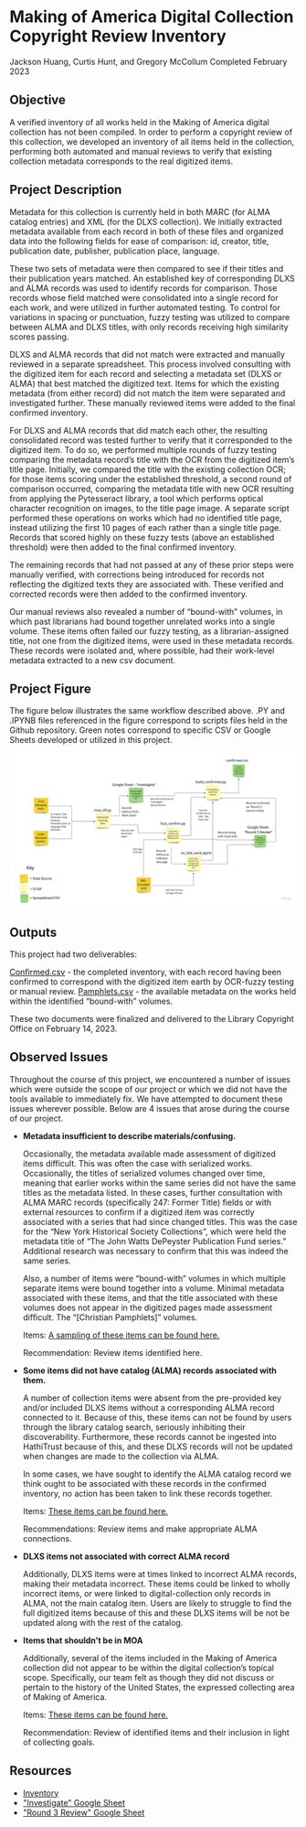 # Making of America Digital Collection Copyright Review Inventory
Jackson Huang, Curtis Hunt, and Gregory McCollum
Completed February 2023

## Objective

A verified inventory of all works held in the Making of America digital collection has not been compiled. In order to perform a copyright review of this collection, we developed an inventory of all items held in the collection, performing both automated and manual reviews to verify that existing collection metadata corresponds to the real digitized items.

## Project Description

Metadata for this collection is currently held in both MARC (for ALMA catalog entries) and XML (for the DLXS collection). We initially extracted metadata available from each record in both of these files and organized data into the following fields for ease of comparison: id, creator, title, publication date, publisher, publication place, language. 

These two sets of metadata were then compared to see if their titles and their publication years matched. An established key of corresponding DLXS and ALMA records was used to identify records for comparison. Those records whose field matched were consolidated into a single record for each work, and were utilized in further automated testing. To control for variations in spacing or punctuation, fuzzy testing was utilized to compare between ALMA and DLXS titles, with only records receiving high similarity scores passing.

DLXS and ALMA records that did not match were extracted and manually reviewed in a separate spreadsheet. This process involved consulting with the digitized item for each record and selecting a metadata set (DLXS or ALMA) that best matched the digitized text. Items for which the existing metadata (from either record) did not match the item were separated and investigated further. These manually reviewed items were added to the final confirmed inventory.

For DLXS and ALMA records that did match each other, the resulting consolidated record was tested further to verify that it corresponded to the digitized item. To do so, we performed multiple rounds of fuzzy testing comparing the metadata record’s title with the OCR from the digitized item’s title page. Initially, we compared the title with the existing collection OCR; for those items scoring under the established threshold, a second round of comparison occurred, comparing the metadata title with new OCR resulting from applying the Pytesseract library, a tool which performs optical character recognition on images, to the title page image. A separate script performed these operations on works which had no identified title page, instead utilizing the first 10 pages of each rather than a single title page.
Records that scored highly on these fuzzy tests (above an established threshold) were then added to the final confirmed inventory.

The remaining records that had not passed at any of these prior steps were manually verified, with corrections being introduced for records not reflecting the digitized texts they are associated with. These verified and corrected records were then added to the confirmed inventory.

Our manual reviews also revealed a number of “bound-with” volumes, in which past librarians had bound together unrelated works into a single volume. These items often failed our fuzzy testing, as a librarian-assigned title, not one from the digitized items, were used in these metadata records. These records were isolated and, where possible, had their work-level metadata extracted to a new csv document.

## Project Figure

The figure below illustrates the same workflow described above. .PY and .IPYNB files referenced in the figure correspond to scripts files held in the Github repository. Green notes correspond to specific CSV or Google Sheets developed or utilized in this project. 

![project figure](moa_frame.jpg)

## Outputs

This project had two deliverables:

[Confirmed.csv](https://github.com/GregMcC5/moa/blob/main/confirmed/confirmed.csv) - the completed inventory, with each record having been confirmed to correspond with the digitized item earth by OCR-fuzzy testing or manual review.
[Pamphlets.csv](https://github.com/GregMcC5/moa/blob/main/confirmed/pamphlets.csv) - the available metadata on the works held within the identified “bound-with” volumes.

These two documents were finalized and delivered to the Library Copyright Office on February 14, 2023.

## Observed Issues

Throughout the course of this project, we encountered a number of issues which were outside the scope of our project or which we did not have the tools available to immediately fix. We have attempted to document these issues wherever possible. Below are 4 issues that arose during the course of our project.

- **Metadata insufficient to describe materials/confusing.** 

    Occasionally, the metadata available made assessment of digitized items difficult. This was often the case with serialized works. Occasionally, the titles of serialized volumes changed over time, meaning that earlier works within the same series did not have the same titles as the metadata listed. In these cases, further consultation with ALMA MARC records (specifically 247: Former Title) fields or with external resources to confirm if a digitized item was correctly associated with a series that had since changed titles. This was the case for the “New York Historical Society Collections”, which were held the metadata title of “The John Watts DePeyster Publication Fund series.” Additional research was necessary to confirm that this was indeed the same series.

    Also, a number of items were “bound-with” volumes in which multiple separate items were bound together into a volume. Minimal metadata associated with these items, and that the title associated with these volumes does not appear in the digitized pages made assessment difficult. The “[Christian Pamphlets]” volumes.

    Items: [A sampling of these items can be found here.](https://docs.google.com/spreadsheets/d/1faBlnjZyOYCeUihYu3uLYtiRtDzTgA0wnV01qqPS1S0/edit?usp=sharing)

    Recommendation: Review items identified here.

- **Some items did not have catalog (ALMA) records associated with them.**

    A number of collection items were absent from the pre-provided key and/or included DLXS items without a corresponding ALMA record connected to it. Because of this, these items can not be found by users through the library catalog search, seriously inhibiting their discoverability. Furthermore, these records cannot be ingested into HathiTrust because of this, and these DLXS records will not be updated when changes are made to the collection via ALMA. 

    In some cases, we have sought to identify the ALMA catalog record we think ought to be associated with these records in the confirmed inventory, no action has been taken to link these records together.

    Items: [These items can be found here.](https://docs.google.com/spreadsheets/d/1coPPOy2y_5md-4KA455CBXMRigN4td3qkwMSjSvk6ZM/edit?usp=sharing)

    Recommendations: Review items and make appropriate ALMA connections.

- **DLXS items not associated with correct ALMA record**

    Additionally, DLXS items were at times linked to incorrect ALMA records, making their metadata incorrect. These items could be linked to wholly incorrect items, or were linked to digital-collection only records in ALMA, not the main catalog item. Users are likely to struggle to find the full digitized items because of this and these DLXS items will be not be updated along with the rest of the catalog.

- **Items that shouldn’t be in MOA**

    Additionally, several of the items included in the Making of America collection did not appear to be within the digital collection’s topical scope. Specifically, our team felt as though they did not discuss or pertain to the history of the United States, the expressed collecting area of Making of America.

    Items: [These items can be found here.](https://docs.google.com/spreadsheets/d/1KTFxk702Vx0rpNfRYpPQOXqFmGBPN2fPdWdo10hjggo/edit?usp=sharing)
    
    Recommendation: Review of identified items and their inclusion in light of collecting goals.

## Resources

- [Inventory](https://github.com/GregMcC5/moa/blob/main/confirmed/confirmed.csv)
- ["Investigate" Google Sheet](https://docs.google.com/spreadsheets/d/1YWLjFR-UIu9wHBA2P_vXu6TjXJ9eUykGAFuLQKXSMb4/edit?usp=sharing)
- ["Round 3 Review" Google Sheet](https://docs.google.com/spreadsheets/d/16eazdIvGNhc_iKcljMLcBQwawhL9Up4nm10-MBe4x0w/edit?usp=sharing)